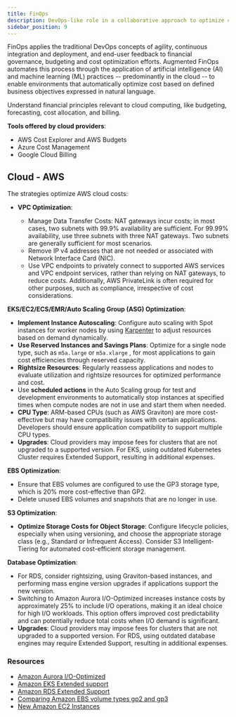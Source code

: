 ```yaml
---
title: FinOps
description: DevOps-like role in a collaborative approach to optimize cloud costs, ensuring financial accountability, efficiency, and resource management.
sidebar_position: 9
---
```


FinOps applies the traditional DevOps concepts of agility, continuous integration and deployment, and end-user feedback to financial governance, budgeting and cost optimization efforts. Augmented FinOps automates this process through the application of artificial intelligence (AI) and machine learning (ML) practices -- predominantly in the cloud -- to enable environments that automatically optimize cost based on defined business objectives expressed in natural language.

Understand financial principles relevant to cloud computing, like budgeting, forecasting, cost allocation, and billing.

**Tools offered by cloud providers**:

- AWS Cost Explorer and AWS Budgets
- Azure Cost Management
- Google Cloud Billing

## Cloud - AWS

The strategies optimize AWS cloud costs:

- **VPC Optimization**:

  - Manage Data Transfer Costs: NAT gateways incur costs; in most cases, two subnets with 99.9% availability are sufficient. For 99.99% availability, use three subnets with three NAT gateways. Two subnets are generally sufficient for most scenarios.
  - Remove IP v4 addresses that are not needed or associated with Network Interface Card (NIC).
  - Use VPC endpoints to privately connect to supported AWS services and VPC endpoint services, rather than relying on NAT gateways, to reduce costs. Additionally, AWS PrivateLink is often required for other purposes, such as compliance, irrespective of cost considerations.

**EKS/EC2/ECS/EMR/Auto Scaling Group (ASG) Optimization**:

 - **Implement Instance Autoscaling**: Configure auto scaling with Spot instances for worker nodes by using [Karpenter](https://karpenter.sh/)  to adjust resources based on demand dynamically.
 - **Use Reserved Instances and Savings Plans**: Optimize for a single node type, such as `m5a.large` or `m5a.xlarge` , for most applications to gain cost efficiencies through reserved capacity.
 - **Rightsize Resources**: Regularly reassess applications and nodes to evaluate utilization and rightsize resources for optimized performance and cost.
 - Use **scheduled actions** in the Auto Scaling group for test and development environments to automatically stop instances at specified times when compute nodes are not in use and start them when needed.
 - **CPU Type**: ARM-based CPUs (such as AWS Graviton) are more cost-effective but may have compatibility issues with certain applications. Developers should ensure application compatibility to support multiple CPU types.
 - **Upgrades**: Cloud providers may impose fees for clusters that are not upgraded to a supported version. For EKS, using outdated Kubernetes Cluster requires Extended Support, resulting in additional expenses.

**EBS Optimization**:

 - Ensure that EBS volumes are configured to use the GP3 storage type, which is 20% more cost-effective than GP2.
 - Delete unused EBS volumes and snapshots that are no longer in use.

**S3 Optimization**:

 - **Optimize Storage Costs for Object Storage**: Configure lifecycle policies, especially when using versioning, and choose the appropriate storage class (e.g., Standard or Infrequent Access). Consider S3 Intelligent-Tiering for automated cost-efficient storage management.

**Database Optimization**:
 - For RDS, consider rightsizing, using Graviton-based instances, and performing mass engine version upgrades if applications support the new version.
 - Switching to Amazon Aurora I/O-Optimized increases instance costs by approximately 25% to include I/O operations, making it an ideal choice for high I/O workloads. This option offers improved cost predictability and can potentially reduce total costs when I/O demand is significant.
 - **Upgrades**: Cloud providers may impose fees for clusters that are not upgraded to a supported version. For RDS, using outdated database engines may require Extended Support, resulting in additional expenses.


### Resources

- [Amazon Aurora I/O-Optimized](https://aws.amazon.com/about-aws/whats-new/2023/05/amazon-aurora-i-o-optimized/)
- [Amazon EKS Extended support](https://aws.amazon.com/about-aws/whats-new/2023/10/amazon-eks-support-kubernetes-versions-preview/)
- [Amazon RDS Extended Support](https://docs.aws.amazon.com/AmazonRDS/latest/UserGuide/extended-support.html)
- [Comparing Amazon EBS volume types gp2 and gp3](https://docs.aws.amazon.com/emr/latest/ManagementGuide/emr-plan-storage-compare-volume-types.html)
- [New Amazon EC2 Instances](https://press.aboutamazon.com/2021/11/aws-announces-three-new-amazon-ec2-instances-powered-by-aws-designed-chips)